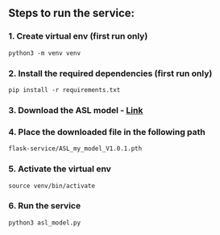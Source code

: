 ## Steps to run the service:

### 1. Create virtual env (first run only)
    python3 -m venv venv

### 2. Install the required dependencies (first run only)
    pip install -r requirements.txt

### 3. Download the ASL model - [Link](https://drive.google.com/file/d/10KYDiE2QMSWSSks6pgJJu0xNLTbohLZ3/view?usp=drive_link)

### 4. Place the downloaded file in the following path
    flask-service/ASL_my_model_V1.0.1.pth

### 5. Activate the virtual env
    source venv/bin/activate

### 6. Run the service
    python3 asl_model.py